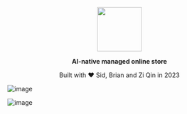 <a href="https://salesreflex.com"><p align="center">
<img height=100 src="https://github.com/sidharrth2002/sales-reflex/assets/53941721/a371d17c-2b23-4984-b64b-639dd3d9f8c9"/>

</p></a>
<p align="center">
  <strong>AI-native managed online store</strong>
</p>
<p align="center">Built with ❤️ Sid, Brian and Zi Qin in 2023</p>


![image](https://github.com/sidharrth2002/sales-reflex/assets/53941721/0d8f9d0d-4ac1-47bb-811e-46f956ba0f7c)

![image](https://github.com/sidharrth2002/sales-reflex/assets/53941721/e1cb9a72-6df6-4ec7-8b53-7a30f815aa3f)
